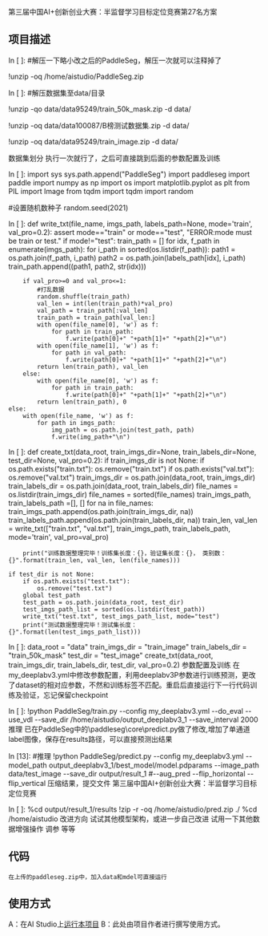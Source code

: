 第三届中国AI+创新创业大赛：半监督学习目标定位竞赛第27名方案

## 项目描述
In [ ]:
#解压一下略小改之后的PaddleSeg，解压一次就可以注释掉了

!unzip -oq /home/aistudio/PaddleSeg.zip

In [ ]:
#解压数据集至data/目录

!unzip -qo data/data95249/train_50k_mask.zip -d data/

!unzip -oq data/data100087/B榜测试数据集.zip -d data/

!unzip -oq data/data95249/train_image.zip -d data/

数据集划分
执行一次就行了，之后可直接跳到后面的参数配置及训练

In [ ]:
    import sys
    sys.path.append("PaddleSeg")
    import paddleseg
    import paddle
    import numpy as np
    import os
    import matplotlib.pyplot as plt
    from PIL import Image
    from tqdm import tqdm
    import random

#设置随机数种子
    random.seed(2021)

In [ ]:
def write_txt(file_name, imgs_path, labels_path=None, mode='train', val_pro=0.2):
    assert mode=="train" or mode=="test", "ERROR:mode must be train or test."
    if mode!="test":
        train_path = []
        for idx, f_path in enumerate(imgs_path):
            for i_path in sorted(os.listdir(f_path)):
                path1 = os.path.join(f_path, i_path) 
                path2 = os.path.join(labels_path[idx], i_path)
                train_path.append((path1, path2, str(idx)))
        
        if val_pro>=0 and val_pro<=1:
            #打乱数据
            random.shuffle(train_path)
            val_len = int(len(train_path)*val_pro)
            val_path = train_path[:val_len]
            train_path = train_path[val_len:]
            with open(file_name[0], 'w') as f:
                for path in train_path:
                    f.write(path[0]+" "+path[1]+" "+path[2]+"\n")
            with open(file_name[1], 'w') as f:
                for path in val_path:
                    f.write(path[0]+" "+path[1]+" "+path[2]+"\n")  
            return len(train_path), val_len
        else:
            with open(file_name[0], 'w') as f:
                for path in train_path:
                    f.write(path[0]+" "+path[1]+" "+path[2]+"\n") 
            return len(train_path), 0
    else:
        with open(file_name, 'w') as f:
            for path in imgs_path:
                img_path = os.path.join(test_path, path)
                f.write(img_path+"\n")
In [ ]:
def create_txt(data_root, train_imgs_dir=None, train_labels_dir=None, test_dir=None, val_pro=0.2):
    if train_imgs_dir is not None:
        if os.path.exists("train.txt"):
            os.remove("train.txt")
        if os.path.exists("val.txt"):
            os.remove("val.txt")
        train_imgs_dir = os.path.join(data_root, train_imgs_dir)
        train_labels_dir = os.path.join(data_root, train_labels_dir)
        file_names = os.listdir(train_imgs_dir)
        file_names = sorted(file_names)
        train_imgs_path, train_labels_path =[], []
        for na in file_names:
            train_imgs_path.append(os.path.join(train_imgs_dir, na))
            train_labels_path.append(os.path.join(train_labels_dir, na))
        train_len, val_len = write_txt(["train.txt", "val.txt"], train_imgs_path, train_labels_path, mode='train', val_pro=val_pro)
        
        print("训练数据整理完毕！训练集长度：{}，验证集长度：{}， 类别数：{}".format(train_len, val_len, len(file_names)))

    if test_dir is not None:
        if os.path.exists("test.txt"):
            os.remove("test.txt")
        global test_path
        test_path = os.path.join(data_root, test_dir)
        test_imgs_path_list = sorted(os.listdir(test_path))
        write_txt("test.txt", test_imgs_path_list, mode="test")
        print("测试数据整理完毕！测试集长度：{}".format(len(test_imgs_path_list)))
In [ ]:
data_root = "data"
train_imgs_dir = "train_image"
train_labels_dir = "train_50k_mask"
test_dir = "test_image"
create_txt(data_root, train_imgs_dir, train_labels_dir, test_dir, val_pro=0.2)
参数配置及训练
在my_deeplabv3.yml中修改参数配置，利用deeplabv3P参数进行训练预测，更改了dataset的相对应参数，不然和训练标签不匹配。重启后直接运行下一行代码训练及验证，忘记保留checkpoint

In [ ]:
!python PaddleSeg/train.py --config my_deeplabv3.yml --do_eval --use_vdl --save_dir /home/aistudio/output_deeplabv3_1 --save_interval 2000
推理
已在PaddleSeg中的\paddleseg\core\predict.py做了修改,增加了单通道label图像，保存在results路径，可以直接预测出结果

In [13]:
#推理
!python PaddleSeg/predict.py --config my_deeplabv3.yml --model_path output_deeplabv3_1/best_model/model.pdparams --image_path data/test_image --save_dir output/result_1 #--aug_pred --flip_horizontal --flip_vertical
压缩结果，提交文件
第三届中国AI+创新创业大赛：半监督学习目标定位竞赛

In [ ]:
%cd output/result_1/results
!zip -r -oq /home/aistudio/pred.zip ./
%cd /home/aistudio
改进方向
试试其他模型架构，或进一步自己改进
试用一下其他数据增强操作
调参
等等

## 代码
```
在上传的paddleseg.zip中，加入data和mdel可直接运行
```
## 使用方式
A：在AI Studio上[运行本项目](https://aistudio.baidu.com/aistudio/usercenter)
B：此处由项目作者进行撰写使用方式。
